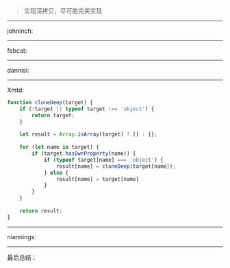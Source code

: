 > 实现深拷贝，尽可能完美实现
----
johninch:


----
febcat:


----
dannisi:


----
Xmtd:
```js
function cloneDeep(target) {
    if (!target || typeof target !== 'object') {
        return target;
    }
    
    let result = Array.isArray(target) ? [] : {};
    
    for (let name in target) {
        if (target.hasOwnProperty(name)) {
            if (typeof target[name] === 'object') {
                result[name] = cloneDeep(target[name]);
            } else {
                result[name] = target[name]
            }
        }
    }
    
    return result;
}
```



----
niannings:


----
最后总结：

